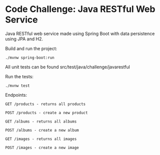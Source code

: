 # Code Challenge: Java RESTful Web Service
Java RESTful web service made using Spring Boot with data persistence using JPA and H2.


Build and run the project:
```
./mvnw spring-boot:run
```

All unit tests can be found src/test/java/challenge/javarestful

Run the tests:
```
./mvnw test
```

Endpoints:
```
GET /products - returns all products

POST /products - create a new product
```
```
GET /albums - returns all albums

POST /albums - create a new album
```
```
GET /images - returns all images

POST /images - create a new image
```

